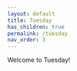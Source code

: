 ```yaml
---
layout: default
title: Tuesday
has_children: true
permalink: /tuesday
nav_order: 3
---
```

Welcome to Tuesday! 
